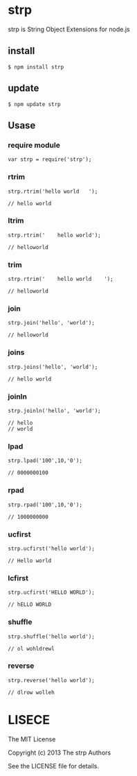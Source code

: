 # strp

strp is String Object Extensions for node.js

## install 

```
$ npm install strp
```

## update

```
$ npm update strp
```

## Usase 

### require module 

```
var strp = require('strp');
```

### rtrim

```
strp.rtrim('hello world   ');

// hello world
```

### ltrim

```
strp.rtrim('    hello world');

// helloworld
```

### trim

```
strp.rtrim('    hello world    ');

// helloworld
```

### join

```
strp.join('hello', 'world');

// helloworld
```

### joins

```
strp.joins('hello', 'world');

// hello world
```

### joinln

```
strp.joinln('hello', 'world');

// hello
// world
```

### lpad

```
strp.lpad('100',10,'0');

// 0000000100
```

### rpad

```
strp.rpad('100',10,'0');

// 1000000000
```

### ucfirst

```
strp.ucfirst('hello world');

// Hello world
```

### lcfirst

```
strp.ucfirst('HELLO WORLD');

// hELLO WORLD
```

### shuffle

```
strp.shuffle('hello world');

// ol wohldrewl
```

### reverse

```
strp.reverse('hello world');

// dlrow wolleh
```

# LISECE

The MIT License

Copyright (c) 2013 The strp Authors

See the LICENSE file for details.






